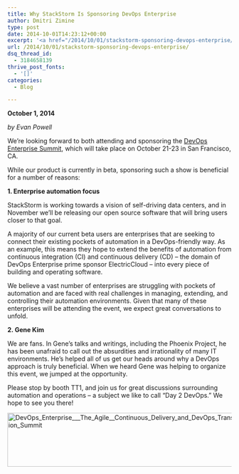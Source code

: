 ```yaml
---
title: Why StackStorm Is Sponsoring DevOps Enterprise
author: Dmitri Zimine
type: post
date: 2014-10-01T14:23:12+00:00
excerpt: '<a href="/2014/10/01/stackstorm-sponsoring-devops-enterprise/">READ MORE</a>'
url: /2014/10/01/stackstorm-sponsoring-devops-enterprise/
dsq_thread_id:
  - 3184658139
thrive_post_fonts:
  - '[]'
categories:
  - Blog

---
```

**October 1, 2014**

_by Evan Powell_

We’re looking forward to both attending and sponsoring the <a href="http://devopsenterprise.io/" target="_blank">DevOps Enterprise Summit</a>, which will take place on October 21-23 in San Francisco, CA.

While our product is currently in beta, sponsoring such a show is beneficial for a number of reasons:

**1. Enterprise automation focus**

StackStorm is working towards a vision of self-driving data centers, and in November we’ll be releasing our open source software that will bring users closer to that goal.

A majority of our current beta users are enterprises that are seeking to connect their existing pockets of automation in a DevOps-friendly way. As an example, this means they hope to extend the benefits of automation from continuous integration (CI) and continuous delivery (CD) &#8211; the domain of DevOps Enterprise prime sponsor ElectricCloud &#8211; into every piece of building and operating software.

We believe a vast number of enterprises are struggling with pockets of automation and are faced with real challenges in managing, extending, and controlling their automation environments. Given that many of these enterprises will be attending the event, we expect great conversations to unfold.

<!--more-->

**2. Gene Kim**

We are fans. In Gene’s talks and writings, including the Phoenix Project, he has been unafraid to call out the absurdities and irrationality of many IT environments. He’s helped all of us get our heads around why a DevOps approach is truly beneficial. When we heard Gene was helping to organize this event, we jumped at the opportunity.

Please stop by booth TT1, and join us for great discussions surrounding automation and operations &#8211; a subject we like to call “Day 2 DevOps.” We hope to see you there!

<img loading="lazy" class="alignnone size-full wp-image-825" src="http://stackstorm.com/wp/wp-content/uploads/2014/10/DevOps_Enterprise___The_Agile__Continuous_Delivery_and_DevOps_Transformation_Summit.png" alt="DevOps_Enterprise___The_Agile__Continuous_Delivery_and_DevOps_Transformation_Summit" width="557" height="121" /> 

&nbsp;